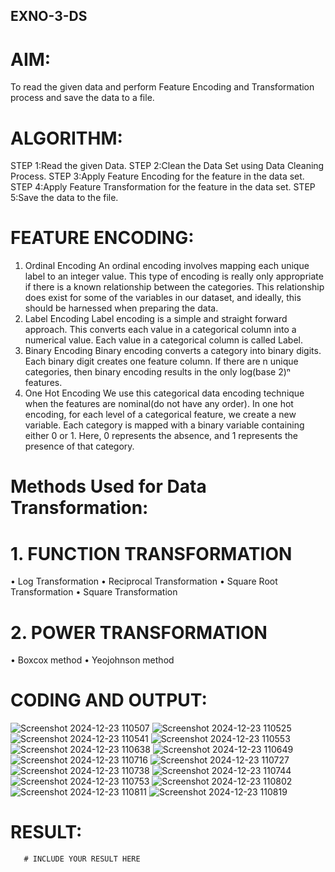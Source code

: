 ## EXNO-3-DS

# AIM:
To read the given data and perform Feature Encoding and Transformation process and save the data to a file.

# ALGORITHM:
STEP 1:Read the given Data.
STEP 2:Clean the Data Set using Data Cleaning Process.
STEP 3:Apply Feature Encoding for the feature in the data set.
STEP 4:Apply Feature Transformation for the feature in the data set.
STEP 5:Save the data to the file.

# FEATURE ENCODING:
1. Ordinal Encoding
An ordinal encoding involves mapping each unique label to an integer value. This type of encoding is really only appropriate if there is a known relationship between the categories. This relationship does exist for some of the variables in our dataset, and ideally, this should be harnessed when preparing the data.
2. Label Encoding
Label encoding is a simple and straight forward approach. This converts each value in a categorical column into a numerical value. Each value in a categorical column is called Label.
3. Binary Encoding
Binary encoding converts a category into binary digits. Each binary digit creates one feature column. If there are n unique categories, then binary encoding results in the only log(base 2)ⁿ features.
4. One Hot Encoding
We use this categorical data encoding technique when the features are nominal(do not have any order). In one hot encoding, for each level of a categorical feature, we create a new variable. Each category is mapped with a binary variable containing either 0 or 1. Here, 0 represents the absence, and 1 represents the presence of that category.

# Methods Used for Data Transformation:
  # 1. FUNCTION TRANSFORMATION
• Log Transformation
• Reciprocal Transformation
• Square Root Transformation
• Square Transformation
  # 2. POWER TRANSFORMATION
• Boxcox method
• Yeojohnson method

# CODING AND OUTPUT:
![Screenshot 2024-12-23 110507](https://github.com/user-attachments/assets/08f15b45-ed17-4e5d-8536-9e6fafdb4238)
![Screenshot 2024-12-23 110525](https://github.com/user-attachments/assets/d961913c-e261-41c8-abf3-dee25e842849)
![Screenshot 2024-12-23 110541](https://github.com/user-attachments/assets/58d57b72-32c5-44dd-a546-ace468307118)
![Screenshot 2024-12-23 110553](https://github.com/user-attachments/assets/5c20e72c-1d62-4478-b807-5b37e7a3b97e)
![Screenshot 2024-12-23 110638](https://github.com/user-attachments/assets/d21b2485-1d4d-414e-b8dc-d3543a65df72)
![Screenshot 2024-12-23 110649](https://github.com/user-attachments/assets/d8ff6d3a-fe0c-43bc-95d8-6afaaeb3fa3f)
![Screenshot 2024-12-23 110716](https://github.com/user-attachments/assets/e0540aff-92d2-4bd8-8f61-70d80d1426b0)
![Screenshot 2024-12-23 110727](https://github.com/user-attachments/assets/95a5556b-fd30-482d-abda-98f9ebd1635b)
![Screenshot 2024-12-23 110738](https://github.com/user-attachments/assets/bea648e3-2241-49e0-84d7-626ef411dc15)
![Screenshot 2024-12-23 110744](https://github.com/user-attachments/assets/641f2384-74cf-4bd4-a844-e8d226ba08fd)
![Screenshot 2024-12-23 110753](https://github.com/user-attachments/assets/906c84cf-7d79-458c-be07-449821d9c193)
![Screenshot 2024-12-23 110802](https://github.com/user-attachments/assets/958ae014-98f9-410c-9bbf-d3019e1ec848)
![Screenshot 2024-12-23 110811](https://github.com/user-attachments/assets/43682837-e59e-4d3a-b74d-dfa9f52df5c8)
![Screenshot 2024-12-23 110819](https://github.com/user-attachments/assets/3386dd39-240f-456d-8118-ebe131542691)

# RESULT:
       # INCLUDE YOUR RESULT HERE

       
